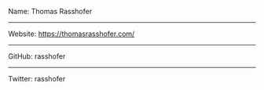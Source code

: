 Name: Thomas Rasshofer

-----

Website: https://thomasrasshofer.com/

-----

GitHub: rasshofer

-----

Twitter: rasshofer
